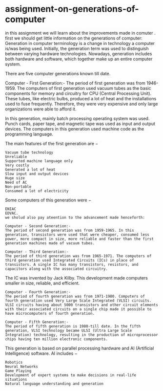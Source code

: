 # assignment-on-generations-of-computer
in this assignment we will learn about the improvements made in comuter .
first we should get little information on the generations of computer:
Generation in computer terminology is a change in technology a computer is/was being used. Initially, the generation term was used to distinguish between varying hardware technologies. Nowadays, generation includes both hardware and software, which together make up an entire computer system.

There are five computer generations known till date.

Computer - First Generation:-
The period of first generation was from 1946-1959. The computers of first generation used vacuum tubes as the basic components for memory and circuitry for CPU (Central Processing Unit). These tubes, like electric bulbs, produced a lot of heat and the installations used to fuse frequently. Therefore, they were very expensive and only large organizations were able to afford it.

In this generation, mainly batch processing operating system was used. Punch cards, paper tape, and magnetic tape was used as input and output devices. The computers in this generation used machine code as the programming language.

The main features of the first generation are −

    Vacuum tube technology
    Unreliable
    Supported machine language only
    Very costly
    Generated a lot of heat
    Slow input and output devices
    Huge size
    Need of AC
    Non-portable
    Consumed a lot of electricity

Some computers of this generation were −

    ENIAC
    EDVAC.
    we sholud also pay ateention to the advancement made henceforth:
    
    Computer - Second Generation:-
    The period of second generation was from 1959-1965. In this generation, transistors were used that were cheaper, consumed less power, more compact in size, more reliable and faster than the first generation machines made of vacuum tubes.
    
    Computer - Third Generation:-
    The period of third generation was from 1965-1971. The computers of third generation used Integrated Circuits (ICs) in place of transistors. A single IC has many transistors, resistors, and capacitors along with the associated circuitry.

The IC was invented by Jack Kilby. This development made computers smaller in size, reliable, and efficient.

    Computer - Fourth Generation:-
    The period of fourth generation was from 1971-1980. Computers of fourth generation used Very Large Scale Integrated (VLSI) circuits. VLSI circuits having about 5000 transistors and other circuit elements with their associated circuits on a single chip made it possible to have microcomputers of fourth generation.
    
    Computer - Fifth Generation:-
    The period of fifth generation is 1980-till date. In the fifth generation, VLSI technology became ULSI (Ultra Large Scale Integration) technology, resulting in the production of microprocessor chips having ten million electronic components.

This generation is based on parallel processing hardware and AI (Artificial Intelligence) software. 
AI includes −

    Robotics
    Neural Networks
    Game Playing
    Development of expert systems to make decisions in real-life situations
    Natural language understanding and generation
